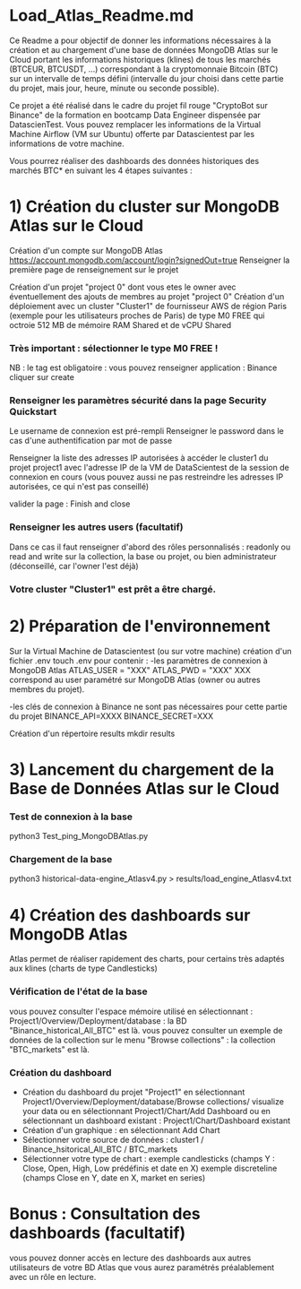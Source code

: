 # Load_Atlas_Readme.md

Ce Readme a pour objectif de donner les informations nécessaires à la création et au chargement d'une base de données MongoDB Atlas sur le Cloud portant les informations historiques (klines) de tous les marchés (BTCEUR, BTCUSDT, ...) correspondant à la cryptomonnaie Bitcoin (BTC) sur un intervalle de temps défini (intervalle du jour choisi dans cette partie du projet, mais jour, heure, minute ou seconde possible).

Ce projet a été réalisé dans le cadre du projet fil rouge "CryptoBot sur Binance" de la formation en bootcamp Data Engineer dispensée par DatascienTest. Vous pouvez remplacer les informations de la Virtual Machine Airflow (VM sur Ubuntu) offerte par Datascientest par les informations de votre machine.

Vous pourrez réaliser des dashboards des données historiques des marchés BTC* en suivant les 4 étapes suivantes :


# 1) Création du cluster sur MongoDB Atlas sur le Cloud

Création d'un compte sur MongoDB Atlas
https://account.mongodb.com/account/login?signedOut=true
Renseigner la première page de renseignement sur le projet

Création d'un projet "project 0" dont vous etes le owner
avec éventuellement des ajouts de membres au projet "project 0"
Création d'un déploiement avec un cluster "Cluster1" de fournisseur AWS de région Paris (exemple pour les utilisateurs proches de Paris) de type M0 FREE qui octroie 512 MB de mémoire RAM Shared et de vCPU Shared

### Très important : sélectionner le type M0 FREE !

NB : le tag est obligatoire : vous pouvez renseigner application  : Binance
cliquer sur create 

### Renseigner les paramètres sécurité dans la page Security Quickstart

Le username de connexion est pré-rempli
Renseigner le password dans le cas d'une authentification par mot de passe

Renseigner la liste des adresses IP autorisées à accéder le cluster1 du projet project1 avec l'adresse IP de la VM de DataScientest de la session de connexion en cours
(vous pouvez aussi ne pas restreindre les adresses IP autorisées, ce qui n'est pas conseillé)

valider la page : Finish and close

### Renseigner les autres users (facultatif)
Dans ce cas il faut renseigner d'abord des rôles personnalisés :
readonly ou read and write sur la collection, la base ou projet, ou bien administrateur (déconseillé, car l'owner l'est déjà)


### Votre cluster "Cluster1" est prêt a être chargé.

# 2) Préparation de l'environnement

Sur la Virtual Machine de Datascientest (ou sur votre machine)
création d'un fichier .env 
touch .env
pour contenir :
-les paramètres de connexion à MongoDB Atlas
ATLAS_USER = "XXX"
ATLAS_PWD = "XXX"
XXX correspond au user paramétré sur MongoDB Atlas (owner ou autres membres du projet).

-les clés de connexion à Binance ne sont pas nécessaires pour cette partie du projet 
BINANCE_API=XXXX
BINANCE_SECRET=XXX

Création d'un répertoire results
mkdir results

# 3) Lancement du chargement de la Base de Données Atlas sur le Cloud

### Test de connexion à la base
python3 Test_ping_MongoDBAtlas.py

### Chargement de la base
python3 historical-data-engine_Atlasv4.py > results/load_engine_Atlasv4.txt

# 4) Création des dashboards sur MongoDB Atlas

Atlas permet de réaliser rapidement des charts, pour certains très adaptés aux klines (charts de type Candlesticks)

### Vérification de l'état de la base
vous pouvez consulter l'espace mémoire utilisé en sélectionnant : Project1/Overview/Deployment/database : la BD "Binance_historical_All_BTC" est là.
vous pouvez consulter un exemple de données de la collection sur le menu "Browse collections" : la collection "BTC_markets" est là.

### Création du dashboard
- Création du dashboard du projet "Project1" en sélectionnant Project1/Overview/Deployment/database/Browse collections/ visualize your data 
ou en sélectionnant Project1/Chart/Add Dashboard ou en sélectionnant un dashboard existant : Project1/Chart/Dashboard existant
- Création d'un graphique : en sélectionnant Add Chart
- Sélectionner votre source de données : cluster1 / Binance_hsitorical_All_BTC / BTC_markets
- Sélectionner votre type de chart :
    exemple candlesticks (champs Y : Close, Open, High, Low prédéfinis et date en X) 
    exemple discreteline (champs Close en Y, date en X, market en series)

# Bonus : Consultation des dashboards (facultatif)
vous pouvez donner accès en lecture des dashboards aux autres utilisateurs de votre BD Atlas que vous aurez paramétrés préalablement avec un rôle en lecture.